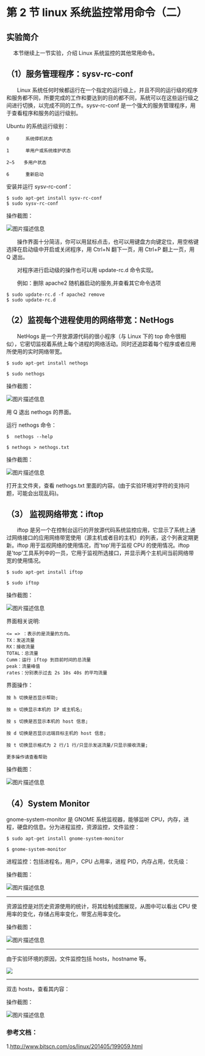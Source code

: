 # 第 2 节 linux 系统监控常用命令（二）

## 实验简介

　 本节继续上一节实验，介绍 Linux 系统监控的其他常用命令。

## （1）服务管理程序：sysv-rc-conf

　　Linux 系统任何时候都运行在一个指定的运行级上，并且不同的运行级的程序和服务都不同，所要完成的工作和要达到的目的都不同，系统可以在这些运行级之间进行切换，以完成不同的工作。sysv-rc-conf 是一个强大的服务管理程序，用于查看程序和服务的运行级别。

Ubuntu 的系统运行级别：

```
0　　 　系统停机状态

1　　 　单用户或系统维护状态

2~5　　多用户状态

6　　 　重新启动 
```

安装并运行 sysv-rc-conf：

```
$ sudo apt-get install sysv-rc-conf
$ sudo sysv-rc-conf 
```

操作截图：

![图片描述信息](img/10)

　　操作界面十分简洁，你可以用鼠标点击，也可以用键盘方向键定位，用空格键选择在启动级中开启或关闭程序，用 Ctrl+N 翻下一页，用 Ctrl+P 翻上一页，用 Q 退出。

　　对程序进行启动级的操作也可以用 update-rc.d 命令实现。

　　例如：删除 apache2 随机器启动的服务,并查看其它命令选项

```
$ sudo update-rc.d -f apache2 remove
$ sudo update-rc.d 
```

## （2）监视每个进程使用的网络带宽：NetHogs

　　NetHogs 是一个开放源源代码的很小程序（与 Linux 下的 top 命令很相似），它密切监视着系统上每个进程的网络活动。同时还追踪着每个程序或者应用所使用的实时网络带宽。

```
$ sudo apt-get install nethogs

$ sudo nethogs 
```

操作截图：

![图片描述信息](img/10)

用 Q 退出 nethogs 的界面。

运行 nethogs 命令：

```
$  nethogs --help

$ nethogs > nethogs.txt 
```

操作截图：

![图片描述信息](img/10)

打开主文件夹，查看 nethogs.txt 里面的内容。(由于实验环境对字符的支持问题，可能会出现乱码)。

## （3） 监视网络带宽：iftop

　　iftop 是另一个在控制台运行的开放源代码系统监控应用，它显示了系统上通过网络接口的应用网络带宽使用（源主机或者目的主机）的列表，这个列表定期更新。iftop 用于监视网络的使用情况，而'top'用于监视 CPU 的使用情况。iftop 是'top'工具系列中的一员，它用于监视所选接口，并显示两个主机间当前网络带宽的使用情况。

```
$ sudo apt-get install iftop

$ sudo iftop 
```

操作截图：

![图片描述信息](img/10)

界面相关说明:

```
<= => ：表示的是流量的方向。
TX：发送流量
RX：接收流量
TOTAL：总流量
Cumm：运行 iftop 到目前时间的总流量
peak：流量峰值
rates：分别表示过去 2s 10s 40s 的平均流量 
```

界面操作：

```
按 h 切换是否显示帮助;

按 n 切换显示本机的 IP 或主机名;

按 s 切换是否显示本机的 host 信息;

按 d 切换是否显示远端目标主机的 host 信息;

按 t 切换显示格式为 2 行/1 行/只显示发送流量/只显示接收流量;

更多操作请查看帮助 
```

操作截图：

![图片描述信息](img/10)

## （4）System Monitor

gnome-system-monitor 是 GNOME 系统监视器，能够监听 CPU，内存，进程，硬盘的信息。分为进程监控，资源监控，文件监控：

```
$ sudo apt-get install gnome-system-monitor

$ gnome-system-monitor 
```

进程监控：包括进程名，用户，CPU 占用率，进程 PID，内存占用，优先级：

操作截图：

![图片描述信息](img/10)

* * *

资源监控是对历史资源使用的统计，将其绘制成图展现，从图中可以看出 CPU 使用率的变化，存储占用率变化，带宽占用率变化。

操作截图：

![图片描述信息](img/10)

* * *

由于实验环境的原因，文件监控包括 hosts，hostname 等。

![](img/10)

* * *

双击 hosts，查看其内容：

操作截图：

![图片描述信息](img/10)

### 参考文档：

1.http://www.bitscn.com/os/linux/201405/199059.html